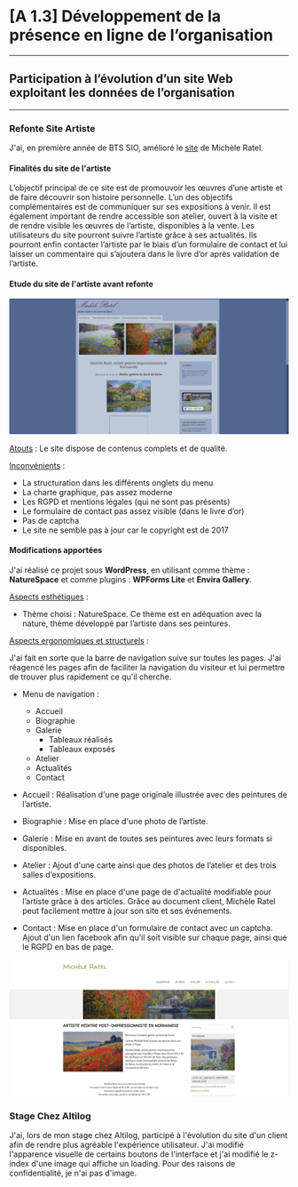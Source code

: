 # [A 1.3] Développement de la présence en ligne de l’organisation

---
## Participation à l’évolution d’un site Web exploitant les données de l’organisation

---
### Refonte Site Artiste

J'ai, en première année de BTS SIO, amélioré le [site](https://www.mratel.fr/) 
de Michèle Ratel.

#### Finalités du site de l'artiste

L’objectif principal de ce site est de promouvoir les œuvres d’une artiste et de faire
découvrir son histoire personnelle.
L’un des objectifs complémentaires est de communiquer sur ses expositions à venir.
Il est également important de rendre accessible son atelier, ouvert à la visite et de rendre
visible les œuvres de l’artiste, disponibles à la vente.
Les utilisateurs du site pourront suivre l’artiste grâce à ses actualités. Ils pourront
enfin contacter l’artiste par le biais d’un formulaire de contact et lui laisser un
commentaire qui s’ajoutera dans le livre d’or après validation de l’artiste.

#### Etude du site de l'artiste avant refonte

![Refonte Site](./doc/site_origine.png)

<u>Atouts</u> : 
Le site dispose de contenus complets et de qualité.

<u>Inconvénients</u> : 

- La structuration dans les différents onglets du menu
- La charte graphique, pas assez moderne
- Les RGPD et mentions légales (qui ne sont pas présents)
- Le formulaire de contact pas assez visible (dans le livre d’or) 
- Pas de captcha
- Le site ne semble pas à jour car le copyright est de 2017


#### Modifications apportées

J'ai réalisé ce projet sous **WordPress**, en utilisant comme thème : **NatureSpace** 
et comme plugins : **WPForms Lite** et **Envira Gallery**.

<u>Aspects esthétiques</u> :
- Thème choisi : NatureSpace. Ce thème est en adéquation avec la
nature, thème développé par l’artiste dans ses peintures.

<u>Aspects ergonomiques et structurels</u> :

J'ai fait en sorte que la barre de navigation suive sur toutes les pages. 
J'ai réagencé les pages afin de faciliter la navigation du visiteur et lui 
permettre de trouver plus rapidement ce qu'il cherche. 

- Menu de navigation : 
  - Accueil
  - Biographie
  - Galerie
    - Tableaux réalisés
    - Tableaux exposés
  - Atelier 
  - Actualités
  - Contact


- Accueil : Réalisation d'une page originale illustrée avec des peintures 
de l’artiste.


- Biographie : Mise en place d'une photo de l’artiste.


- Galerie : Mise en avant de toutes ses peintures avec leurs formats si 
disponibles.


- Atelier : Ajout d'une carte ainsi que des photos de l’atelier et 
des trois salles d’expositions.


- Actualités : Mise en place d'une page de d'actualité modifiable pour 
l’artiste grâce à des articles. Grâce au document client, Michèle Ratel 
peut facilement mettre à jour son site et ses événements. 


- Contact : Mise en place d'un formulaire de contact avec un captcha.
Ajout d'un lien facebook afin qu’il soit visible sur chaque page, 
ainsi que le RGPD en bas de page.


![Refonte Site](./doc/Refonte-Site-Artiste.png)

### Stage Chez Altilog

J'ai, lors de mon stage chez Altilog, 
participé à l'évolution du site d'un client afin de rendre
plus agréable l'expérience utilisateur.
J'ai modifié l'apparence visuelle de certains boutons de l'interface et
j'ai modifié le z-index d'une image qui affiche un loading.
Pour des raisons de confidentialité, je n'ai pas d'image.